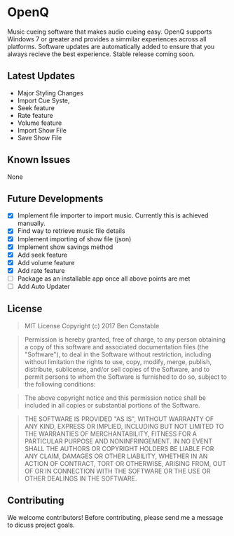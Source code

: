# OpenQ
Music cueing software that makes audio cueing easy. OpenQ supports Windows 7 or greater and provides a simmilar experiences across all platforms. Software updates are automatically added to ensure that you always recieve the best experience. Stable release coming soon.

## Latest Updates

- Major Styling Changes
- Import Cue Syste,
- Seek feature
- Rate feature
- Volume feature
- Import Show File
- Save Show File

## Known Issues

None

## Future Developments

- [x] Implement file importer to import music. Currently this is achieved manually.
- [x] Find way to retrieve music file details
- [x] Implement importing of show file (json)
- [x] Implement show savings method
- [x] Add seek feature
- [x] Add volume feature
- [x] Add rate feature
- [ ] Package as an installable app once all above points are met
- [ ] Add Auto Updater

## License

>MIT License
>Copyright (c) 2017 Ben Constable

>Permission is hereby granted, free of charge, to any person obtaining a copy
of this software and associated documentation files (the "Software"), to deal
in the Software without restriction, including without limitation the rights
to use, copy, modify, merge, publish, distribute, sublicense, and/or sell
copies of the Software, and to permit persons to whom the Software is
furnished to do so, subject to the following conditions:

>The above copyright notice and this permission notice shall be included in all
copies or substantial portions of the Software.

>THE SOFTWARE IS PROVIDED "AS IS", WITHOUT WARRANTY OF ANY KIND, EXPRESS OR
IMPLIED, INCLUDING BUT NOT LIMITED TO THE WARRANTIES OF MERCHANTABILITY,
FITNESS FOR A PARTICULAR PURPOSE AND NONINFRINGEMENT. IN NO EVENT SHALL THE
AUTHORS OR COPYRIGHT HOLDERS BE LIABLE FOR ANY CLAIM, DAMAGES OR OTHER
LIABILITY, WHETHER IN AN ACTION OF CONTRACT, TORT OR OTHERWISE, ARISING FROM,
OUT OF OR IN CONNECTION WITH THE SOFTWARE OR THE USE OR OTHER DEALINGS IN THE
SOFTWARE.

## Contributing

We welcome contributors! Before contributing, please send me a message to dicuss project goals.